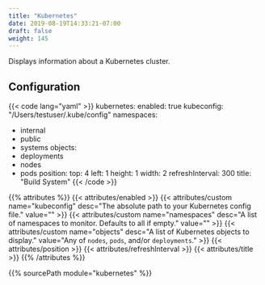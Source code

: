 ```yaml
---
title: "Kubernetes"
date: 2019-08-19T14:33:21-07:00
draft: false
weight: 145
---
```


Displays information about a Kubernetes cluster.

## Configuration

{{< code lang="yaml" >}}
kubernetes:
  enabled: true
  kubeconfig: "/Users/testuser/.kube/config"
  namespaces:
  - internal
  - public
  - systems
  objects:
  - deployments
  - nodes
  - pods
  position:
    top: 4
    left: 1
    height: 1
    width: 2
  refreshInterval: 300
  title: "Build System"
{{< /code >}}

{{% attributes %}}
  {{< attributes/enabled >}}
  {{< attributes/custom name="kubeconfig" desc="The absolute path to your Kubernetes config file." value="" >}}
  {{< attributes/custom name="namespaces" desc="A list of namespaces to monitor. Defaults to all if empty." value="" >}}
  {{< attributes/custom name="objects" desc="A list of Kubernetes objects to display." value="Any of `nodes`, `pods`, and/or `deployments`." >}}
  {{< attributes/position >}}
  {{< attributes/refreshInterval >}}
  {{< attributes/title >}}
{{% /attributes %}}

{{% sourcePath module="kubernetes" %}}